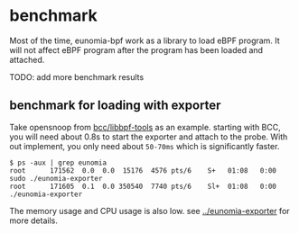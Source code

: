# benchmark

Most of the time, eunomia-bpf work as a library to load eBPF program. It will not affect eBPF program after the program has been loaded and attached.

TODO: add more benchmark results

## benchmark for loading with exporter

Take opensnoop from [bcc/libbpf-tools](https://github.com/iovisor/bcc/blob/master/libbpf-tools/opensnoop.bpf.c) as an example. starting with BCC, you will need about 0.8s to start the exporter and attach to the probe. With out implement, you only need about `50-70ms` which is significantly faster.

```console
$ ps -aux | grep eunomia
root      171562  0.0  0.0  15176  4576 pts/6    S+   01:08   0:00 sudo ./eunomia-exporter
root      171605  0.1  0.0 350540  7740 pts/6    Sl+  01:08   0:00 ./eunomia-exporter
```

The memory usage and CPU usage is also low. see [../eunomia-exporter](../eunomia-exporter) for more details.
